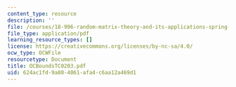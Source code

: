 ```yaml
---
content_type: resource
description: ''
file: /courses/18-996-random-matrix-theory-and-its-applications-spring-2004/624ac1fd9a804061afa4c6aa12a469d1_OCBoundsTC0203.pdf
file_type: application/pdf
learning_resource_types: []
license: https://creativecommons.org/licenses/by-nc-sa/4.0/
ocw_type: OCWFile
resourcetype: Document
title: OCBoundsTC0203.pdf
uid: 624ac1fd-9a80-4061-afa4-c6aa12a469d1
---
```

